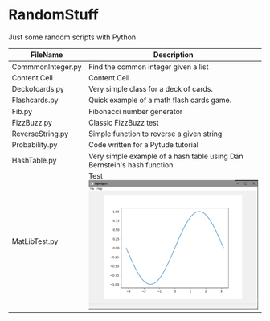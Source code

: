 # RandomStuff
Just some random scripts with Python  

FileName      | Description
------------- | -------------
CommmonInteger.py  | Find the common integer given a list
Content Cell  | Content Cell
Deckofcards.py  |   Very simple class for a deck of cards.  
Flashcards.py   |   Quick example of a math flash cards game.  
Fib.py          |   Fibonacci number generator  
FizzBuzz.py     |   Classic FizzBuzz test  
ReverseString.py | Simple function to reverse a given string  
Probability.py   | Code written for a Pytude tutorial  
HashTable.py     | Very simple example of a hash table using Dan Bernstein's hash function.  
MatLibTest.py    | Test ![SCREENSHOT1](https://github.com/harmonyideas/RandomStuff/blob/master/IMG/matlib1.PNG)  





